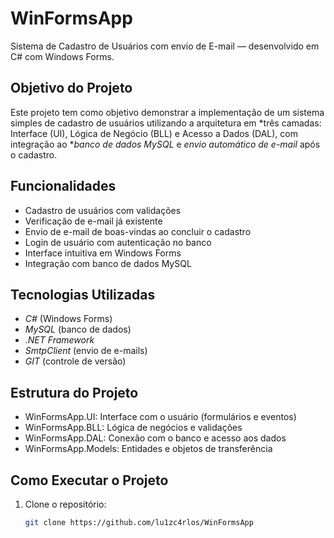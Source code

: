 # WinFormsApp

Sistema de Cadastro de Usuários com envio de E-mail — desenvolvido em C# com Windows Forms.

## Objetivo do Projeto

Este projeto tem como objetivo demonstrar a implementação de um sistema simples de cadastro de usuários utilizando a arquitetura em *três camadas: Interface (UI), Lógica de Negócio (BLL) e Acesso a Dados (DAL), com integração ao **banco de dados MySQL* e *envio automático de e-mail* após o cadastro.

## Funcionalidades

- Cadastro de usuários com validações
- Verificação de e-mail já existente
- Envio de e-mail de boas-vindas ao concluir o cadastro
- Login de usuário com autenticação no banco
- Interface intuitiva em Windows Forms
- Integração com banco de dados MySQL

## Tecnologias Utilizadas

- *C#* (Windows Forms)
- *MySQL* (banco de dados)
- *.NET Framework*
- *SmtpClient* (envio de e-mails)
- *GIT* (controle de versão)

## Estrutura do Projeto

- WinFormsApp.UI: Interface com o usuário (formulários e eventos)
- WinFormsApp.BLL: Lógica de negócios e validações
- WinFormsApp.DAL: Conexão com o banco e acesso aos dados
- WinFormsApp.Models: Entidades e objetos de transferência

## Como Executar o Projeto

1. Clone o repositório:
   ```bash
   git clone https://github.com/lu1zc4rlos/WinFormsApp
